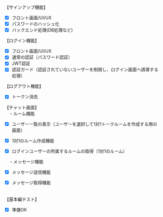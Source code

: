 【サインアップ機能】

- [x] フロント画面/UI/UX  
- [x] パスワードのハッシュ化  
- [x] バックエンド処理(DB処理など)

【ログイン機能】

- [x] フロント画面/UI/UX  
- [x] 通常の認証（パスワード認証）  
- [x] JWT認証  
- [x] 認証ガード（認証されていないユーザーを制限し、ログイン画面へ誘導する処理）

【ログアウト機能】

- [x] トークン消去

【チャット画面】  
　・ルーム機能

- [x] ユーザー一覧の表示（ユーザーを選択して1対1トークルームを作成する用の画面）  
- [x] 1対1のルーム作成機能  
- [x] ログインユーザーの所属するルームの取得（1対1のルーム）  
      

　・メッセージ機能

- [x] メッセージ送信機能  
- [x] メッセージ取得機能  
      

　  
【基本編テスト】

- [x] 準備OK

